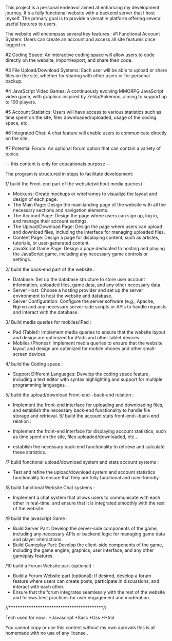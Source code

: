 This project is a personal endeavor aimed at enhancing my development journey.
It's a fully functional website with a backend server that I host myself.
The primary goal is to provide a versatile platform offering several useful features to users.

The website will encompass several key features :
 #1 Functional Account System: Users can create an account and access all site features once logged in.
 
 #2 Coding Space: An interactive coding space will allow users to code directly on the website, import/export, and share their code.
 
 #3 File Upload/Download Systems: Each user will be able to upload or share files on the site, whether for sharing with other users or for personal backup.
 
 #4 JavaScript Video Games: A continuously evolving MMORPG JavaScript video game, with graphics inspired by Zelda/Pokémon, aiming to support up to 100 players.
 
 #5 Account Statistics: Users will have access to various statistics such as time spent on the site, files downloaded/uploaded, usage of the coding space, etc.
 
 #6 Integrated Chat: A chat feature will enable users to communicate directly on the site.
 
 #7 Potential Forum: An optional forum option that can contain a variety of topics.
 

-- this content is only for educationals purpose --


The program is structured in steps to facilitate development: 

1/ build the Front-end part of the website(without media queries) :

  * Mockups: Create mockups or wireframes to visualize the layout and design of each page.
  * The Main Page: Design the main landing page of the website with all the necessary sections and navigation elements.
  * The Account Page: Design the page where users can sign up, log in, and manage their account settings.
  * The Upload/Download Page: Design the page where users can upload and download files, including the interface for managing uploaded files.
  * Content Page: Design a page for displaying content, such as articles, tutorials, or user-generated content.
  * JavaScript Game Page: Design a page dedicated to hosting and playing the JavaScript game, including any necessary game controls or settings.
    
2/ build the back-end part of the website :

  * Database: Set up the database structure to store user account information, uploaded files, game data, and any other necessary data.
  * Server Host: Choose a hosting provider and set up the server environment to host the website and database.
  * Server Configuration: Configure the server software (e.g., Apache, Nginx) and any necessary server-side scripts or APIs to handle requests and interact with the database.
    
3/ Build media queries for mobiles/iPad :

  * Pad (Tablet): Implement media queries to ensure that the website layout and design are optimized for iPads and other tablet devices.
  * Mobiles (Phones): Implement media queries to ensure that the website layout and design are optimized for mobile phones and other small-screen devices.
    
4/ build the Coding space :

  * Support Different Languages: Develop the coding space feature, including a text editor with syntax highlighting and support for multiple programming languages.
    
5/ build the upload/download Front-end--back-end relation : 

  * Implement the front-end interface for uploading and downloading files, and establish the necessary back-end functionality to handle file storage and retrieval.
6/ build the account stats front-end--back-end relation :

  * Implement the front-end interface for displaying account statistics, such as time spent on the site, files uploaded/downloaded, etc...
  * establish the necessary back-end functionality to retrieve and calculate these statistics.
    
/7 build functional upload/download system and stats account systems :
  * Test and refine the upload/download system and account statistics functionality to ensure that they are fully functional and user-friendly.

/8 build functional Website Chat systems :
  * Implement a chat system that allows users to communicate with each other in real-time, and ensure that it is integrated smoothly with the rest of the website.

/9 build the javascript Game :

  * Build Server Part: Develop the server-side components of the game, including any necessary APIs or backend logic for managing game data and player interactions.
  * Build Gameplay Part: Develop the client-side components of the game, including the game engine, graphics, user interface, and any other gameplay features.
    
/10 build a Forum Website part (optional) :
  * Build a Forum Website part (optional): If desired, develop a forum feature where users can create posts, participate in discussions, and interact with each other.
  * Ensure that the forum integrates seamlessly with the rest of the website and follows best practices for user engagement and moderation.


//******************************************//
                
Tech used for now :
 *Javascript
 *Sass
 *Css
 *Html


You cannot copy or use this content without my own aprovals this is all homemade with no use of any license .
